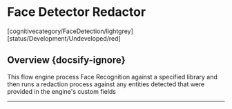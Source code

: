 <!--TODO: Replace all references to "VDA", "Developer Application", and "Developer App" with "Veritone Developer"-->

# Face Detector Redactor
[cognitivecategory/FaceDetection/lightgrey]
[status/Development/Undeveloped/red]


## Overview {docsify-ignore}
This flow engine process Face Recognition against a specified library and then runs a redaction process against any entities detected that were provided in the engine's custom fields

<hr>